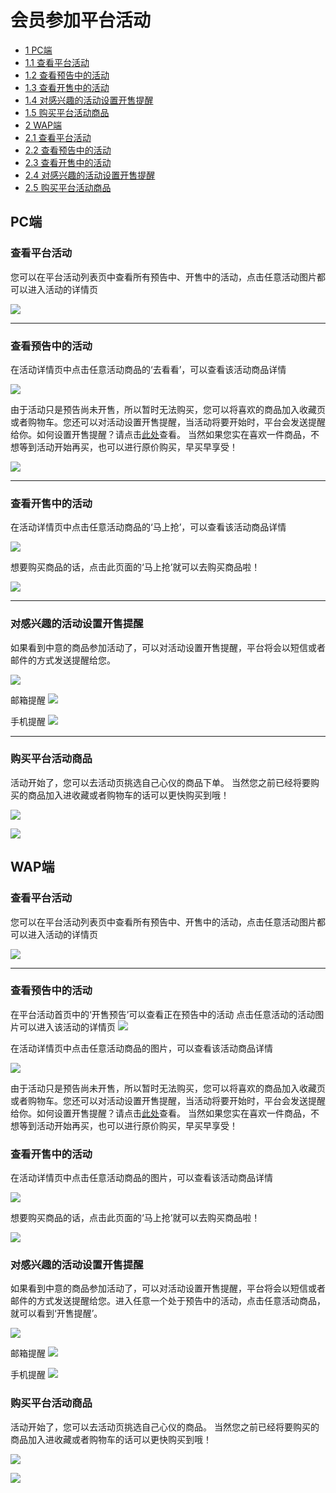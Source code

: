# 会员参加平台活动

* [1 PC端](#1)
* [1.1 查看平台活动](#1.1)
* [1.2 查看预告中的活动](#1.2)
* [1.3 查看开售中的活动](#1.3)
* [1.4 对感兴趣的活动设置开售提醒](#1.4)
* [1.5 购买平台活动商品](#1.5)
* [2 WAP端](#2)
* [2.1 查看平台活动](#2.1)
* [2.2 查看预告中的活动](#2.2)
* [2.3 查看开售中的活动](#2.3)
* [2.4 对感兴趣的活动设置开售提醒](#2.4)
* [2.5 购买平台活动商品](#2.5)

## <h2 id="1">PC端</h2>

### <h3 id="1.1">查看平台活动</h3>
您可以在平台活动列表页中查看所有预告中、开售中的活动，点击任意活动图片都可以进入活动的详情页

![](images/activity-user01.png)

_ _ _

#### <h3 id="1.2">查看预告中的活动</h3>
在活动详情页中点击任意活动商品的‘去看看’，可以查看该活动商品详情

![](images/activity-user05.png)

由于活动只是预告尚未开售，所以暂时无法购买，您可以将喜欢的商品加入收藏页或者购物车。您还可以对活动设置开售提醒，当活动将要开始时，平台会发送提醒给你。如何设置开售提醒？请点击[此处](#1.4)查看。
当然如果您实在喜欢一件商品，不想等到活动开始再买，也可以进行原价购买，早买早享受！

![](images/activity-user06.png)

_ _ _

#### <h3 id="1.3">查看开售中的活动</h3>
在活动详情页中点击任意活动商品的‘马上抢’，可以查看该活动商品详情

![](images/activity-user07.png)

想要购买商品的话，点击此页面的‘马上抢’就可以去购买商品啦！

![](images/activity-user08.png)

_ _ _


### <h3 id="1.4">对感兴趣的活动设置开售提醒</h3>
如果看到中意的商品参加活动了，可以对活动设置开售提醒，平台将会以短信或者邮件的方式发送提醒给您。

![](images/activity-user02.png)

邮箱提醒
![](images/activity-user03.png)

手机提醒
![](images/activity-user04.png)

_ _ _

### <h3 id="1.5">购买平台活动商品</h3>
活动开始了，您可以去活动页挑选自己心仪的商品下单。
当然您之前已经将要购买的商品加入进收藏或者购物车的话可以更快购买到哦！

![](images/activity-user09.png)

![](images/activity-user10.png)

## <h2 id="2">WAP端</h2>
### <h3 id="2.1">查看平台活动</h3>
您可以在平台活动列表页中查看所有预告中、开售中的活动，点击任意活动图片都可以进入活动的详情页

![](images/activity-user11.png)

_ _ _

#### <h3 id="2.2">查看预告中的活动</h3>
在平台活动首页中的‘开售预告’可以查看正在预告中的活动
点击任意活动的活动图片可以进入该活动的详情页
![](images/activity-user12.png)

在活动详情页中点击任意活动商品的图片，可以查看该活动商品详情

![](images/activity-user13.png)

由于活动只是预告尚未开售，所以暂时无法购买，您可以将喜欢的商品加入收藏页或者购物车。您还可以对活动设置开售提醒，当活动将要开始时，平台会发送提醒给你。如何设置开售提醒？请点击[此处](#2.4)查看。
当然如果您实在喜欢一件商品，不想等到活动开始再买，也可以进行原价购买，早买早享受！



#### <h3 id="2.3">查看开售中的活动</h3>
在活动详情页中点击任意活动商品的图片，可以查看该活动商品详情

![](images/activity-user14.png)

想要购买商品的话，点击此页面的‘马上抢’就可以去购买商品啦！

![](images/activity-user15.png)

### <h3 id="2.4">对感兴趣的活动设置开售提醒</h3>
如果看到中意的商品参加活动了，可以对活动设置开售提醒，平台将会以短信或者邮件的方式发送提醒给您。进入任意一个处于预告中的活动，点击任意活动商品，就可以看到‘开售提醒’。

![](images/activity-user16.png)

邮箱提醒
![](images/activity-user17.png)

手机提醒
![](images/activity-user18.png)

### <h3 id="2.5">购买平台活动商品</h3>
活动开始了，您可以去活动页挑选自己心仪的商品。
当然您之前已经将要购买的商品加入进收藏或者购物车的话可以更快购买到哦！

![](images/activity-user19.png)

![](images/activity-user20.png)

